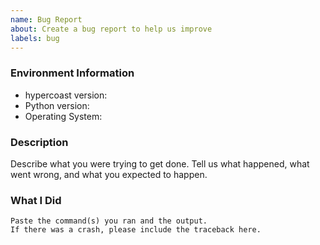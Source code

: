 ```yaml
---
name: Bug Report
about: Create a bug report to help us improve
labels: bug
---
```


<!-- Please search existing issues to avoid creating duplicates. -->

### Environment Information

-   hypercoast version:
-   Python version:
-   Operating System:

### Description

Describe what you were trying to get done.
Tell us what happened, what went wrong, and what you expected to happen.

### What I Did

```
Paste the command(s) you ran and the output.
If there was a crash, please include the traceback here.
```

